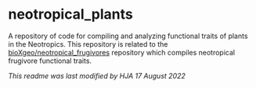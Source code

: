 # neotropical_plants
A repository of code for compiling and analyzing functional traits of plants in the Neotropics. This repository is related to the [bioXgeo/neotropical_frugivores](https://github.com/bioXgeo/neotropical_frugivores) repository which compiles neotropical frugivore functional traits.

_This readme was last modified by HJA 17 August 2022_

